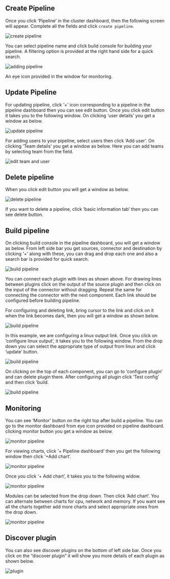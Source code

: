 ## Create Pipeline

Once you click ‘Pipeline’ in the cluster dashboard, then the following screen will appear. Complete all the fields and click `create pipeline`. 

![create pipeline](_assets/create-pipeline21.png)

You can select pipeline name and click build console for building your pipeline. A filtering option is provided at the right hand side for a quick search. 

![adding pipeline](_assets/add-pipeline22.png)

An eye icon provided in the window for monitoring.  

## Update Pipeline

For updating pipeline, click ‘+’ icon corresponding to a pipeline in the pipeline dashboard then you can see edit button. Once you click edit button it takes you to the following window. On clicking ‘user details’ you get a window as below. 

![update pipeline](_assets/update-pipeline23.png)

For adding users to your pipeline, select users then click ‘Add user’. On clicking ’Team details’ you get a window as below. Here you can add teams by selecting team from the field. 

![edit team and user](_assets/update-pipeline24.png)

## Delete pipeline 

When you click edit button you will get a window as below.

![delete pipeline](_assets/delete-pipeline25.png)

If you want to delete a pipeline, click ’basic information tab’ then you can see delete button.

## Build pipeline 

On clicking build console in the pipeline dashboard, you will get a window as below. From left side bar you get sources, connector and destination by clicking ‘+’ along with these, you can drag and drop each one and also a search bar is provided for quick search.  

![build pipeline](_assets/build-pipeline26.png)

You can connect each plugin with lines as shown above. For drawing lines between plugins click on the output of the source plugin and then click on the input of the connector without dragging. Repeat the same for connecting the connector with the next component. Each link should be configured before building pipeline. 

For configuring and deleting link, bring cursor to the link and click on it when the link becomes dark, then you will get a window as shown below. 

![build pipeline](_assets/build-pipeline27.png)

In this example, we are configuring a linux output link. Once you click on ‘configure linux output’, it takes you to the following window. From the drop down you can select the appropriate type of output from linux  and click ‘update’ button.  

![build pipeline](_assets/build-pipeline28.png)

On clicking on the top of each component, you can go to ‘configure plugin’ and can delete plugin there. After configuring all plugin click ‘Test config’ and then click ‘build.

![build pipeline](_assets/build-pipeline29.png)

## Monitoring 

You can see ‘Monitor’ button on the right top after build a pipeline. You can go to the monitor dashboard from eye icon provided on pipeline dashboard. clicking monitor button you get a window as below. 

![monitor pipeline](_assets/monitor-pipeline30.png)

For viewing charts, click ‘+ Pipeline dashboard’ then you get the following window then click ‘+Add chart’. 

![monitor pipeline](_assets/monitor-pipeline31.png)

Once you click ‘+ Add chart’, it takes you to the following widow. 

![monitor pipeline](_assets/monitor-pipeline32.png)

Modules can be  selected from the drop down. Then click ‘Add chart’. You can alternate between charts for cpu, network and memory. If you want see all the charts together add more charts and select appropriate ones from the drop down. 

![monitor pipeline](_assets/monitor-pipeline33.png)

## Discover plugin 

You can also see discover plugins on the bottom of left side bar. Once you click on the “discover plugin” it will show you more details of each plugin as shown below. 

![plugin](_assets/discover-plugin34.png)

